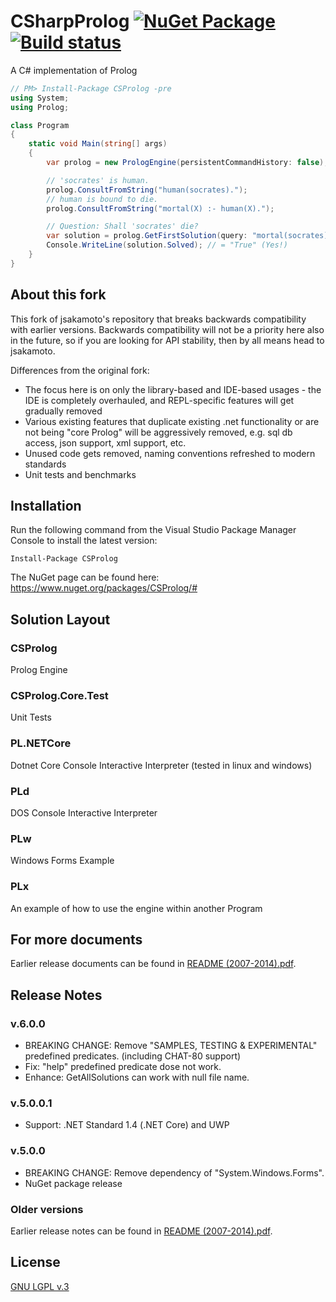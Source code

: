 # CSharpProlog [![NuGet Package](https://img.shields.io/nuget/v/CSProlog.svg)](https://www.nuget.org/packages/CSProlog/) [![Build status](https://ci.appveyor.com/api/projects/status/prufu2gwyb63l3ua?svg=true)](https://ci.appveyor.com/project/jsakamoto/csharpprolog)
A C# implementation of Prolog

```csharp
// PM> Install-Package CSProlog -pre
using System;
using Prolog;

class Program
{
    static void Main(string[] args)
    {
        var prolog = new PrologEngine(persistentCommandHistory: false);

        // 'socrates' is human.
        prolog.ConsultFromString("human(socrates).");
        // human is bound to die.
        prolog.ConsultFromString("mortal(X) :- human(X).");

        // Question: Shall 'socrates' die?
        var solution = prolog.GetFirstSolution(query: "mortal(socrates).");
        Console.WriteLine(solution.Solved); // = "True" (Yes!)
    }
}
```
## About this fork

This fork of jsakamoto's repository that breaks backwards compatibility with earlier versions. Backwards compatibility will not be a priority here also in the future, so if you are looking for API stability, then by all means head to jsakamoto.

Differences from the original fork:

- The focus here is on only the library-based and IDE-based usages - the IDE is completely overhauled, and REPL-specific features will get gradually removed
- Various existing features that duplicate existing .net functionality or are not being "core Prolog" will be aggressively removed, e.g. sql db access, json support, xml support, etc.
- Unused code gets removed, naming conventions refreshed to modern standards
- Unit tests and benchmarks

## Installation

Run the following command from the Visual Studio Package Manager Console to install the latest version:

`Install-Package CSProlog`

The NuGet page can be found here:\
<https://www.nuget.org/packages/CSProlog/#>

## Solution Layout
### CSProlog
Prolog Engine

### CSProlog.Core.Test
Unit Tests

### PL.NETCore
Dotnet Core Console Interactive Interpreter (tested in linux and windows)

### PLd
DOS Console Interactive Interpreter

### PLw
Windows Forms Example

### PLx
An example of how to use the engine within another Program


## For more documents

Earlier release documents can be found in [README (2007-2014).pdf](README%20(2007-2014).pdf).

## Release Notes

### v.6.0.0

- BREAKING CHANGE: Remove "SAMPLES, TESTING & EXPERIMENTAL" predefined predicates. (including CHAT-80 support)
- Fix: "help" predefined predicate dose not work.
- Enhance: GetAllSolutions can work with null file name.

### v.5.0.0.1

- Support: .NET Standard 1.4 (.NET Core) and UWP

### v.5.0.0

- BREAKING CHANGE: Remove dependency of "System.Windows.Forms".
- NuGet package release

### Older versions

Earlier release notes can be found in [README (2007-2014).pdf](README%20(2007-2014).pdf).

## License

[GNU LGPL v.3](LICENSE)
